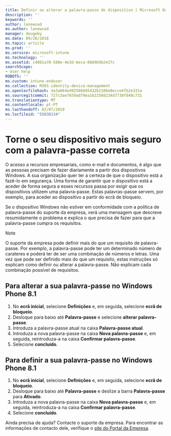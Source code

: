 ```yaml
---
title: Definir ou alterar a palavra-passe do dispositivo | Microsoft Docs
description: ''
keywords: ''
author: lenewsad
ms.author: lanewsad
manager: dougeby
ms.date: 09/28/2018
ms.topic: article
ms.prod: ''
ms.service: microsoft-intune
ms.technology: ''
ms.assetid: c4801a78-580e-4e3d-beca-0b09b9b2437c
searchScope:
- User help
ROBOTS: ''
ms.custom: intune-enduser
ms.collection: M365-identity-device-management
ms.openlocfilehash: da3a864e492506845432b2106e0ecce4fb2e331a
ms.sourcegitcommit: 727c3ae7659ad79ea162250d234d7730f840c731
ms.translationtype: MT
ms.contentlocale: pt-PT
ms.lasthandoff: 02/07/2019
ms.locfileid: "55838134"
---
```

# <a name="make-your-device-safer-with-the-right-password"></a>Torne o seu dispositivo mais seguro com a palavra-passe correta

O acesso a recursos empresariais, como e-mail e documentos, é algo que as pessoas precisam de fazer diariamente a partir dos dispositivos Windows. A sua organização quer ter a certeza de que o dispositivo está a fazê-lo em segurança. Uma forma de garantir que o dispositivo está a aceder de forma segura a esses recursos passa por exigir que os dispositivos utilizem uma palavra-passe. Estas palavras-passe servem, por exemplo, para aceder ao dispositivo a partir do ecrã de bloqueio.

Se o dispositivo Windows não estiver em conformidade com a política de palavra-passe do suporte da empresa, verá uma mensagem que descreve resumidamente o problema e explica o que precisa de fazer para que a palavra-passe cumpra os requisitos.

> [!Note]
> O suporte da empresa pode definir mais do que um requisito de palavra-passe. Por exemplo, a palavra-passe pode ter um determinado número de carateres e poderá ter de ser uma combinação de números e letras. Uma vez que pode ser definido mais do que um requisito, estas instruções só explicam como definir ou alterar a palavra-passe. Não explicam cada combinação possível de requisitos.

## <a name="to-change-your-password-on-windows-phone-81"></a>Para alterar a sua palavra-passe no Windows Phone 8.1

1. No **ecrã inicial**, selecione **Definições** e, em seguida, selecione **ecrã de bloqueio**.
2. Desloque para baixo até **Palavra-passe** e selecione **alterar palavra-passe**.
3. Introduza a palavra-passe atual na caixa **Palavra-passe atual**.
4. Introduza a nova palavra-passe na caixa **Nova palavra-passe** e, em seguida, reintroduza-a na caixa **Confirmar palavra-passe**.
4. Selecione **concluído**.

## <a name="to-set-your-password-on-windows-phone-81"></a>Para definir a sua palavra-passe no Windows Phone 8.1

1. No **ecrã inicial**, selecione **Definições** e, em seguida, selecione **ecrã de bloqueio**.
2. Desloque para baixo até **Palavra-passe** e deslize a barra **Palavra-passe** para **Ativado**.
3. Introduza a nova palavra-passe na caixa **Nova palavra-passe** e, em seguida, reintroduza-a na caixa **Confirmar palavra-passe**.
4. Selecione **concluído**.

Ainda precisa de ajuda? Contacte o suporte da empresa. Para encontrar as informações de contacto dele, verifique o [site do Portal da Empresa](https://go.microsoft.com/fwlink/?linkid=2010980).
